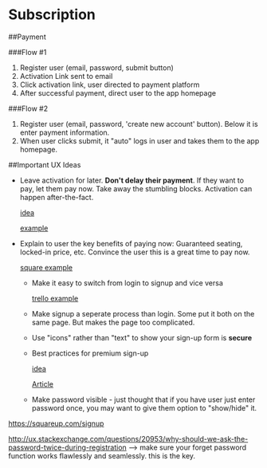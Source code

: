 # Subscription

##Payment

###Flow #1

 1. Register user (email, password, submit button)
 1. Activation Link sent to email
 1. Click activation link, user directed to payment platform
 1.	After successful payment, direct user to the app homepage 
 
###Flow #2 

 1. Register user (email, password, 'create new account' button). Below it is enter payment information. 
 2. When user clicks submit, it "auto" logs in user and takes them to the app homepage. 
 
##Important UX Ideas

* Leave activation for later. **Don't delay their payment**. If they want to pay, let them pay now. Take away the stumbling blocks. Activation can happen after-the-fact.
  
     [idea](http://ux.stackexchange.com/questions/55306/registration-form-with-payment-processing)

	[example](https://smartystreets.com/checkout?sku=1028875331&units=500)

  
* Explain to user the key benefits of paying now: Guaranteed seating, locked-in price, etc. Convince the user this is a great time to pay now.
  
	[square example](https://squareup.com/signup)
    
    
  * Make it easy to switch from login to signup and vice versa 
  
 	[trello example](https://trello.com/signup)
    
    
  * Make signup a seperate process than login. Some put it both on the same page. But makes the page too complicated.
  
  * Use "icons" rather than "text" to show your sign-up form is **secure**
  
  * Best practices for premium sign-up 
  
	[idea](http://ux.stackexchange.com/questions/62493/how-to-make-registration-login-for-premium-account-purchase-as-painless-as-possi)
  	
  
	[Article](http://www.smashingmagazine.com/2011/04/06/fundamental-guidelines-of-e-commerce-checkout-design/)

  * Make password visible - just thought that if you have user just enter password once, you may want to give them option to "show/hide" it. 
   
https://squareup.com/signup 

http://ux.stackexchange.com/questions/20953/why-should-we-ask-the-password-twice-during-registration --> make sure your forget password function works flawlessly and seamlessly. this is the key. 
  
